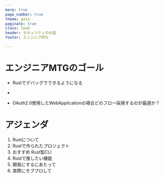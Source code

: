 ```yaml
---
marp: true
page_number: true
theme: gaia
paginate: true
class: lead
header: セキュリティのお話
footer: エンジニアMTG

---
```


<style>
@import url('https://fonts.googleapis.com/css2?family=Noto+Serif&display=swap');

section {
    font-family: 'Noto Serif', serif;

}

</style>

<!-- headingDivider: 1 -->

<!-- #　見出しの前にスライドページを自動的に分割 -->

# エンジニアMTGのゴール



- Rustでデバッグでできるようになる

- 

- OAuth2.0使用したWebApplicationの場合どのフロー採用するのが最適か？

  

# アジェンダ

1. Rustについて
2. Rustで作られたプロジェクト
3. おすすめ Rust製CLI
4. Rustで推したい機能
5. 開発にするにあたって
6. 実際にモブプロして
